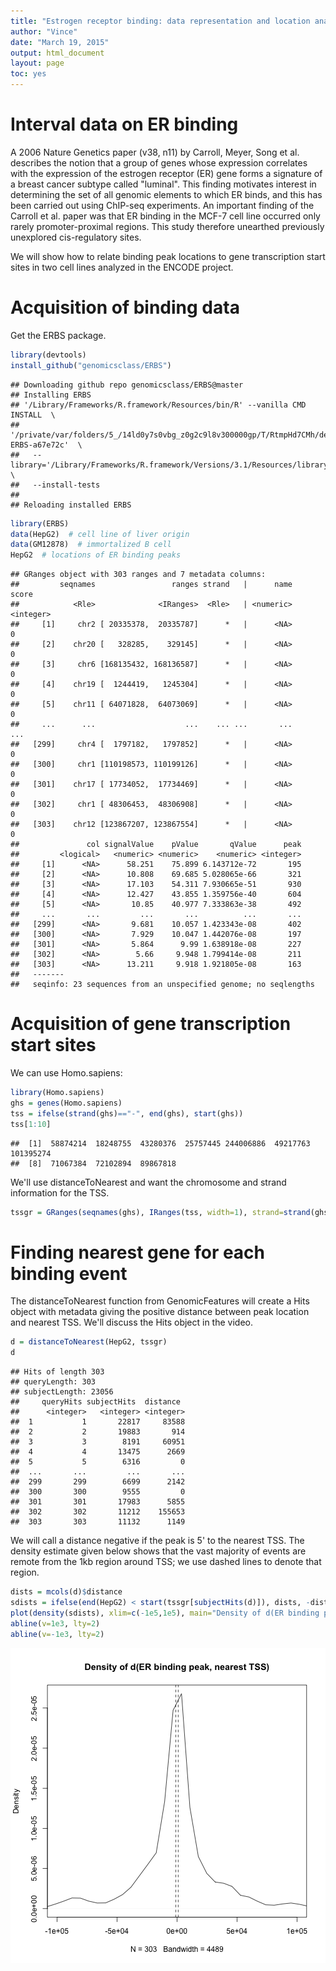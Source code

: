 ```yaml
---
title: "Estrogen receptor binding: data representation and location analysis"
author: "Vince"
date: "March 19, 2015"
output: html_document
layout: page
toc: yes
---
```






# Interval data on ER binding

A 2006 Nature Genetics paper (v38, n11) by Carroll, Meyer, Song et al.
describes the notion that a group of genes
whose expression correlates 
with the expression of the estrogen receptor (ER) gene
forms a signature of a breast cancer subtype
called "luminal".  This finding motivates interest in determining
the set of all genomic elements to which ER binds, and this has
been carried out using ChIP-seq experiments.  An important 
finding of the Carroll et al. paper was that ER binding 
in the MCF-7 cell line occurred only rarely promoter-proximal regions.
This study therefore unearthed previously unexplored 
cis-regulatory sites.

We will show how to relate binding peak locations to gene
transcription start sites in two cell lines analyzed in the
ENCODE project.

# Acquisition of binding data

Get the ERBS package.


```r
library(devtools)
install_github("genomicsclass/ERBS")
```

```
## Downloading github repo genomicsclass/ERBS@master
## Installing ERBS
## '/Library/Frameworks/R.framework/Resources/bin/R' --vanilla CMD INSTALL  \
##   '/private/var/folders/5_/14ld0y7s0vbg_z0g2c9l8v300000gp/T/RtmpHd7CMh/devtools10127278a89d8/genomicsclass-ERBS-a67e72c'  \
##   --library='/Library/Frameworks/R.framework/Versions/3.1/Resources/library'  \
##   --install-tests 
## 
## Reloading installed ERBS
```

```r
library(ERBS)
data(HepG2)  # cell line of liver origin
data(GM12878)  # immortalized B cell
HepG2  # locations of ER binding peaks
```

```
## GRanges object with 303 ranges and 7 metadata columns:
##         seqnames                 ranges strand   |      name     score
##            <Rle>              <IRanges>  <Rle>   | <numeric> <integer>
##     [1]     chr2 [ 20335378,  20335787]      *   |      <NA>         0
##     [2]    chr20 [   328285,    329145]      *   |      <NA>         0
##     [3]     chr6 [168135432, 168136587]      *   |      <NA>         0
##     [4]    chr19 [  1244419,   1245304]      *   |      <NA>         0
##     [5]    chr11 [ 64071828,  64073069]      *   |      <NA>         0
##     ...      ...                    ...    ... ...       ...       ...
##   [299]     chr4 [  1797182,   1797852]      *   |      <NA>         0
##   [300]     chr1 [110198573, 110199126]      *   |      <NA>         0
##   [301]    chr17 [ 17734052,  17734469]      *   |      <NA>         0
##   [302]     chr1 [ 48306453,  48306908]      *   |      <NA>         0
##   [303]    chr12 [123867207, 123867554]      *   |      <NA>         0
##               col signalValue    pValue       qValue      peak
##         <logical>   <numeric> <numeric>    <numeric> <integer>
##     [1]      <NA>      58.251    75.899 6.143712e-72       195
##     [2]      <NA>      10.808    69.685 5.028065e-66       321
##     [3]      <NA>      17.103    54.311 7.930665e-51       930
##     [4]      <NA>      12.427    43.855 1.359756e-40       604
##     [5]      <NA>       10.85    40.977 7.333863e-38       492
##     ...       ...         ...       ...          ...       ...
##   [299]      <NA>       9.681    10.057 1.423343e-08       402
##   [300]      <NA>       7.929    10.047 1.442076e-08       197
##   [301]      <NA>       5.864      9.99 1.638918e-08       227
##   [302]      <NA>        5.66     9.948 1.799414e-08       211
##   [303]      <NA>      13.211     9.918 1.921805e-08       163
##   -------
##   seqinfo: 23 sequences from an unspecified genome; no seqlengths
```

# Acquisition of gene transcription start sites

We can use Homo.sapiens:


```r
library(Homo.sapiens)
ghs = genes(Homo.sapiens)
tss = ifelse(strand(ghs)=="-", end(ghs), start(ghs))
tss[1:10]
```

```
##  [1]  58874214  18248755  43280376  25757445 244006886  49217763 101395274
##  [8]  71067384  72102894  89867818
```
We'll use distanceToNearest and want the chromosome
and strand information for the TSS.

```r
tssgr = GRanges(seqnames(ghs), IRanges(tss, width=1), strand=strand(ghs))
```

# Finding nearest gene for each binding event

The distanceToNearest function from GenomicFeatures will
create a Hits object with metadata giving the positive distance
between peak location and nearest TSS.  We'll discuss the Hits
object in the video.


```r
d = distanceToNearest(HepG2, tssgr)
d
```

```
## Hits of length 303
## queryLength: 303
## subjectLength: 23056
##     queryHits subjectHits  distance 
##      <integer>   <integer> <integer> 
##  1           1       22817     83588 
##  2           2       19883       914 
##  3           3        8191     60951 
##  4           4       13475      2669 
##  5           5        6316         0 
##  ...       ...         ...       ... 
##  299       299        6699      2142 
##  300       300        9555         0 
##  301       301       17983      5855 
##  302       302       11212    155653 
##  303       303       11132      1149
```

We will call a distance negative if the peak is 5' to the nearest TSS.
The density estimate given below shows that the vast majority of
events are remote from the 1kb region around TSS; we use dashed
lines to denote that region.


```r
dists = mcols(d)$distance
sdists = ifelse(end(HepG2) < start(tssgr[subjectHits(d)]), dists, -dists)
plot(density(sdists), xlim=c(-1e5,1e5), main="Density of d(ER binding peak, nearest TSS)" )
abline(v=1e3, lty=2)
abline(v=-1e3, lty=2)
```

![plot of chunk getsi](figure/ERBS-getsi-1.png) 






